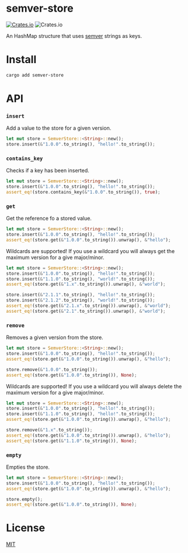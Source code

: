 # semver-store

[![Crates.io](https://img.shields.io/crates/v/semver-store)](https://crates.io/crates/semver-store)  ![Crates.io](https://img.shields.io/badge/maintenance-experimental-blue.svg)

An HashMap structure that uses [semver](https://semver.org) strings as keys.

# Install

```sh
cargo add semver-store
```

# API

### `insert`
Add a value to the store for a given version.

```rust
let mut store = SemverStore::<String>::new();
store.insert(&"1.0.0".to_string(), "hello!".to_string());
```

### `contains_key`
Checks if a key has been inserted.

```rust
let mut store = SemverStore::<String>::new();
store.insert(&"1.0.0".to_string(), "hello!".to_string());
assert_eq!(store.contains_key(&"1.0.0".to_string()), true);
```

### `get`
Get the reference fo a stored value.

```rust
let mut store = SemverStore::<String>::new();
store.insert(&"1.0.0".to_string(), "hello!".to_string());
assert_eq!(store.get(&"1.0.0".to_string()).unwrap(), &"hello");
```

Wildcards are supported! If you use a wildcard you will always get the maximum version for a give major/minor.

```rust
let mut store = SemverStore::<String>::new();
store.insert(&"1.0.0".to_string(), "hello!".to_string());
store.insert(&"1.1.0".to_string(), "world!".to_string());
assert_eq!(store.get(&"1.x".to_string()).unwrap(), &"world");

store.insert(&"2.1.1".to_string(), "hello!".to_string());
store.insert(&"2.1.2".to_string(), "world!".to_string());
assert_eq!(store.get(&"2.1.x".to_string()).unwrap(), &"world");
assert_eq!(store.get(&"2.1".to_string()).unwrap(), &"world");
```

### `remove`
Removes a given version from the store.

```rust
let mut store = SemverStore::<String>::new();
store.insert(&"1.0.0".to_string(), "hello!".to_string());
assert_eq!(store.get(&"1.0.0".to_string()).unwrap(), &"hello");

store.remove(&"1.0.0".to_string());
assert_eq!(store.get(&"1.0.0".to_string()), None);
```

Wildcards are supported! If you use a wildcard you will always delete the maximum version for a give major/minor.

```rust
let mut store = SemverStore::<String>::new();
store.insert(&"1.0.0".to_string(), "hello!".to_string());
store.insert(&"1.1.0".to_string(), "hello!".to_string());
assert_eq!(store.get(&"1.0.0".to_string()).unwrap(), &"hello");

store.remove(&"1.x".to_string());
assert_eq!(store.get(&"1.0.0".to_string()).unwrap(), &"hello");
assert_eq!(store.get(&"1.1.0".to_string()), None);
```

### `empty`
Empties the store.

```rust
let mut store = SemverStore::<String>::new();
store.insert(&"1.0.0".to_string(), "hello!".to_string());
assert_eq!(store.get(&"1.0.0".to_string()).unwrap(), &"hello");

store.empty();
assert_eq!(store.get(&"1.0.0".to_string()), None);
```

# License
[MIT](./LICENSE)

